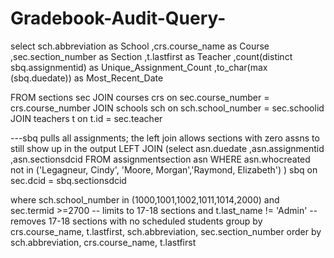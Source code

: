 # Gradebook-Audit-Query-

select
sch.abbreviation as School
,crs.course_name as Course
,sec.section_number as Section
,t.lastfirst as Teacher
,count(distinct sbq.assignmentid) as Unique_Assignment_Count
,to_char(max (sbq.duedate)) as Most_Recent_Date


FROM sections sec
JOIN courses crs on sec.course_number = crs.course_number
JOIN schools sch on sch.school_number = sec.schoolid
JOIN teachers t on t.id = sec.teacher

---sbq pulls all assignments; the left join allows sections with zero assns to still show up in the output
LEFT JOIN
  (select 
  asn.duedate
  ,asn.assignmentid
  ,asn.sectionsdcid
  FROM assignmentsection asn
  WHERE asn.whocreated not in ('Legagneur, Cindy', 'Moore, Morgan','Raymond, Elizabeth') ) sbq
on sec.dcid = sbq.sectionsdcid


where sch.school_number in (1000,1001,1002,1011,1014,2000)
and sec.termid >=2700 -- limits to 17-18 sections
and t.last_name != 'Admin'  -- removes 17-18 sections with no scheduled students
group by crs.course_name, t.lastfirst, sch.abbreviation, sec.section_number
order by sch.abbreviation, crs.course_name, t.lastfirst
